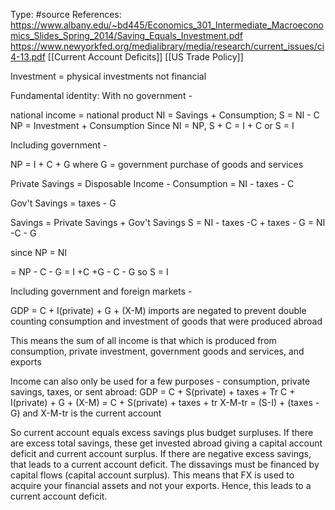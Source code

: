 Type: #source 
References: https://www.albany.edu/~bd445/Economics_301_Intermediate_Macroeconomics_Slides_Spring_2014/Saving_Equals_Investment.pdf
https://www.newyorkfed.org/medialibrary/media/research/current_issues/ci4-13.pdf
[[Current Account Deficits]]
[[US Trade Policy]]

Investment = physical investments not financial

Fundamental identity:
With no government - 

national income = national product
NI = Savings  + Consumption; S = NI - C
NP = Investment + Consumption
Since NI = NP,
S + C = I + C or
S = I

Including government - 

NP = I + C + G
where G = government purchase of goods and services

Private Savings = Disposable Income - Consumption
= NI - taxes - C

Gov't Savings = taxes - G

Savings = Private Savings + Gov't Savings
S = NI - taxes -C + taxes - G
= NI -C - G

since NP = NI

= NP - C - G
= I +C +G - C - G
so S = I

Including government and foreign markets -

GDP = C + I(private) + G + (X-M)
imports are negated to prevent double counting consumption and investment of goods that were produced abroad

This means the sum of all income is that which is produced from consumption, private investment, government goods and services, and exports

Income can also only be used for a few purposes - consumption, private savings, taxes, or sent abroad:
GDP = C + S(private) + taxes + Tr
C + I(private) + G + (X-M) = C + S(private) + taxes + tr
X-M-tr = (S-I) + (taxes - G)
and  X-M-tr is the current account

So current account equals excess savings plus budget surpluses. If there are excess total savings, these get invested abroad giving a capital account deficit and current account surplus. 
If there are negative excess savings, that leads to a current account deficit. The dissavings must be financed by capital flows (capital account surplus). This means that FX is used to acquire your financial assets and not your exports. Hence, this leads to a current account deficit. 